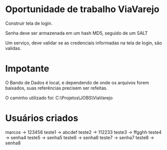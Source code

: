 Oportunidade de trabalho ViaVarejo
===========================================

Construir tela de login.

Senha deve ser armazenada em um hash MD5, seguido de um SALT

Um serviço, deve validar se as credenciais informadas na tela de login, são validas.

Impotante
===========================================
O Bando de Dados é local, e dependendo de onde os arquivos forem baixados, suas referências precisem ser refeitas.

O caminho utilizado foi: C:\Projetos\JOBS\ViaVarejo

Usuários criados
===========================================

marcos -> 123456
teste1 -> abcdef
teste2 -> 112233
teste3 -> ffgghh
teste4 -> senha4
teste5 -> senha5
teste6 -> senha6
teste7 -> senha7
teste8 -> senha8
